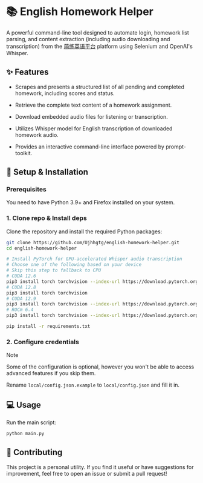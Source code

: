 # 📚 English Homework Helper

A powerful command-line tool designed to automate login, homework list parsing, and content extraction (including audio downloading and transcription) from the [简练英语平台](https://admin.jeedu.net) platform using Selenium and OpenAI's Whisper.

## ✨ Features

- Scrapes and presents a structured list of all pending and completed homework, including scores and status.

- Retrieve the complete text content of a homework assignment.

- Download embedded audio files for listening or transcription.

- Utilizes Whisper model for English transcription of downloaded homework audio.

- Provides an interactive command-line interface powered by prompt-toolkit.

## 🚀 Setup & Installation

### Prerequisites

You need to have Python 3.9+ and Firefox installed on your system.

### 1. Clone repo & Install deps

Clone the repository and install the required Python packages:

```bash
git clone https://github.com/Ujhhgtg/english-homework-helper.git
cd english-homework-helper

# Install PyTorch for GPU-accelerated Whisper audio transcription
# Choose one of the following based on your device
# Skip this step to fallback to CPU
# CUDA 12.6
pip3 install torch torchvision --index-url https://download.pytorch.org/whl/cu126
# CUDA 12.8
pip3 install torch torchvision
# CUDA 12.9
pip3 install torch torchvision --index-url https://download.pytorch.org/whl/cu129
# ROCm 6.4
pip3 install torch torchvision --index-url https://download.pytorch.org/whl/rocm6.4

pip install -r requirements.txt
```

### 2. Configure credentials

> [!NOTE]
> Some of the configuration is optional, however you won't be able to access advanced features if you skip them.

Rename `local/config.json.example` to `local/config.json` and fill it in.

## 💻 Usage

Run the main script:

```bash
python main.py
```

## 🤝 Contributing

This project is a personal utility. If you find it useful or have suggestions for improvement, feel free to open an issue or submit a pull request!
